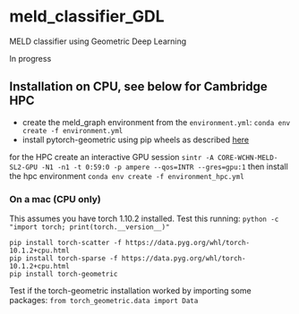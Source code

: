 # meld_classifier_GDL
MELD classifier using Geometric Deep Learning

In progress

## Installation on CPU, see below for Cambridge HPC
- create the meld_graph environment from the `environment.yml`: `conda env create -f environment.yml`
- install pytorch-geometric using pip wheels as described [here](https://pytorch-geometric.readthedocs.io/en/latest/notes/installation.html)

for the HPC create an interactive GPU session
`sintr -A CORE-WCHN-MELD-SL2-GPU -N1 -n1 -t 0:59:0 -p ampere --qos=INTR --gres=gpu:1`
then install the hpc environment
`conda env create -f environment_hpc.yml`


### On a mac (CPU only)
This assumes you have torch 1.10.2 installed. Test this running: `python -c "import torch; print(torch.__version__)"`
```
pip install torch-scatter -f https://data.pyg.org/whl/torch-10.1.2+cpu.html
pip install torch-sparse -f https://data.pyg.org/whl/torch-10.1.2+cpu.html
pip install torch-geometric
```

Test if the torch-geometric installation worked by importing some packages: `from torch_geometric.data import Data`
